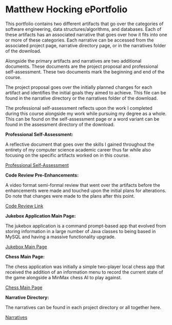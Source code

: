 # Matthew Hocking ePortfolio

This portfolio contains two different artifacts that go over the categories of software engineering, data structures/algorithms, and databases. Each of these artifacts has an associated narrative that goes over how it fits into one or more of these categories. Each narrative can be accessed from the associated project page, narrative directory page, or in the narratives folder of the download. 

Alongside the primary artifacts and narratives are two additional documents. These documents are the project proposal and professional self-assessment. These two documents mark the beginning and end of the course.

The project proposal goes over the initially planned changes for each artifact and identifies the initial goals they aimed to achieve. This file can be found in the narrative directory or the narratives folder of the download.

The professional self-assessment reflects upon the work I completed during this course alongside my work while pursuing my degree as a whole. This can be found on the self-assessment page or a word variant can be found in the assessment directory of the download.


**Professional Self-Assessment:**

A reflective document that goes over the skills I gained throughout the entirety of my computer science academic career thus far while also focusing on the specific artifacts worked on in this course.

<a href="https://mhocsnhu.github.io/self-assessment/"> Professional Self-Assessment</a>

**Code Review Pre-Enhancements:**

A video format semi-formal review that went over the artifacts before the enhancements were made and touched upon the initial plans for alterations. Do note that changes were made to the plans after this point.

<a href="https://snhu-my.sharepoint.com/:v:/r/personal/matthew_hocking_snhu_edu/Documents/Hocking_Review.mp4?csf=1&web=1&e=bbZQJR"> Code Review Link</a>

**Jukebox Application Main Page:**

The jukebox application is a command prompt-based app that evolved from storing information in a large number of Java classes to being based in MySQL and having a massive functionality upgrade.

<a href="https://mhocsnhu.github.io/jukebox/"> Jukebox Main Page</a>

**Chess Main Page:**

The chess application was initially a simple two-player local chess app that received the addition of an information menu to record the current state of the game alongside a MinMax chess AI to play against.

<a href="https://mhocsnhu.github.io/chess/"> Chess Main Page</a>

**Narrative Directory:**

The narratives can be found in each project directory or all together here.

<a href="https://mhocsnhu.github.io/narratives/"> Narratives</a>
